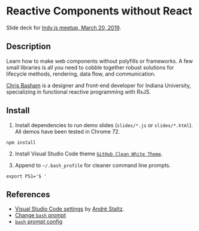 # Reactive Components without React

Slide deck for [Indy.js meetup, March 20, 2019](https://www.meetup.com/indyjs/events/ljvvdpyzfbbc/).

## Description

Learn how to make web components without polyfills or frameworks. A few small libraries is all you need to cobble together robust solutions for lifecycle methods, rendering, data flow, and communication.

[Chris Basham](https://bash.am) is a designer and front-end developer for Indiana University, specializing in functional reactive programming with RxJS.

## Install

1. Install dependencies to run demo slides (`slides/*.js` or `slides/*.html`). All demos have been tested in Chrome 72.

```
npm install
```

2. Install Visual Studio Code theme [`GitHub Clean White Theme`](https://marketplace.visualstudio.com/items?itemName=saviorisdead.Theme-GitHubCleanWhite).

3. Append to `~/.bash_profile` for cleaner command line prompts.

```
export PS1='$ '
```

## References

- [Visual Studio Code settings](https://staltz.com/your-ide-as-a-presentation-tool.html) by [André Staltz](https://staltz.com).
- [Change `bash` prompt](https://apple.stackexchange.com/a/107893)
- [`bash` prompt config](https://www.cyberciti.biz/tips/howto-linux-unix-bash-shell-setup-prompt.html)
